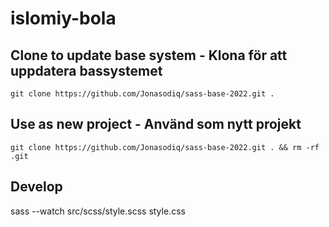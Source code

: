 # islomiy-bola

## Clone to update base system - Klona för att uppdatera bassystemet
`git clone https://github.com/Jonasodiq/sass-base-2022.git .`
## Use as new project - Använd som nytt projekt
`git clone https://github.com/Jonasodiq/sass-base-2022.git . && rm -rf .git`

## Develop
sass --watch src/scss/style.scss style.css

